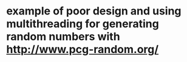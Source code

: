 # example of poor design and using multithreading for generating random numbers with http://www.pcg-random.org/

